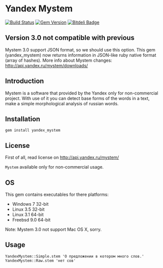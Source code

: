 # Yandex Mystem

[![Build Status](https://secure.travis-ci.org/dmitry/yandex_mystem.png?branch=master)](http://travis-ci.org/dmitry/yandex_mystem) [![Gem Version](https://badge.fury.io/rb/yandex_mystem.png)](http://badge.fury.io/rb/yandex_mystem) [![Bitdeli Badge](https://d2weczhvl823v0.cloudfront.net/dmitry/yandex_mystem/trend.png)](https://bitdeli.com/free "Bitdeli Badge")


## Version 3.0 not compatible with previous

Mystem 3.0 support JSON format, so we should use this option.
This gem (yandex_mystem) now returns information in JSON-like ruby native format (array of hashes).
More info about Mystem changes: http://api.yandex.ru/mystem/downloads/

## Introduction

Mystem is a software that provided by the Yandex only for non-commercial project. With use of it you can detect base forms of the words in a text, make a simple morphological analysis of russian words.

## Installation

    gem install yandex_mystem

## License

First of all, read license on http://api.yandex.ru/mystem/

`Mystem` available only for non-commercial usage.

## OS

This gem contains executables for there platforms:

* Windows 7 32-bit
* Linux 3.5 32-bit
* Linux 3.1 64-bit
* Freebsd 9.0 64-bit

Note: Mystem 3.0 not support Mac OS X, sorry.

## Usage

    YandexMystem::Simple.stem 'О предложении в котором много слов.'
    YandexMystem::Raw.stem 'нет сов'
